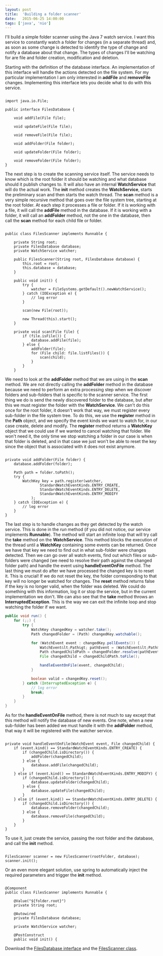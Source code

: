 ```yaml
---
layout: post
title:  'Building a folder scanner'
date:   2015-06-25 14:00:00
tags: ['java', 'nio']
---
```

I'll build a simple folder scanner using the Java 7 watch service. I want this service to constantly watch a folder for changes (in a separate thread) and, as soon as some change is detected to identify the type of change and notify a database about that change. The types of changes I'll be watching for are file and folder creation, modification and deletion.

<!--more-->

Starting with the definition of the database interface. An implementation of this interface will handle the actions detected on the file system. For my particular implementation I am only interested in **addFile** and **removeFile** changes. Implementing this interface lets you decide what to do with this service.

<pre><code class="java">
import java.io.File;

public interface FilesDatabase {

    void addFile(File file);

    void updateFile(File file);

    void removeFile(File file);

    void addFolder(File folder);

    void updateFolder(File folder);

    void removeFolder(File folder);
}
</code></pre>

The next step is to create the scanning service itself. The service needs to know which is the root folder it should be watching and what database should it publish changes to. It will also have an internal **WatchService** that will do the actual work. The **init** method creates the **WatchService**, starts the preliminary scan and then starts the watch thread. The **scan** method is a very simple recursive method that goes over the file system tree, starting at the root folder. At each step it processes a file or folder. If it is working with a file, it will call the **addFile** method in the database. If it is working with a folder, it will call an **addFolder** method, not the one in the database, then call the **scan** method for each child file or folder.

<pre><code class="java">
public class FilesScanner implements Runnable {

	private String root;
	private FilesDatabase database;
	private WatchService watcher;

	public FilesScanner(String root, FilesDatabase database) {
		this.root = root;
		this.database = database;
	}

	public void init() {
        try {
            watcher = FileSystems.getDefault().newWatchService();
        } catch (IOException e) {
            // log error
        }

        scan(new File(root));

        new Thread(this).start();
    }

    private void scan(File file) {
        if (file.isFile()) {
            database.addFile(file);
        } else {
            addFolder(file);
            for (File child: file.listFiles()) {
                scan(child);
            }
        }
    }
</code></pre>

We need to look at the **addFolder** method that we are using in the **scan** method. We are not directly calling the **addFolder** method in the database because we need to perform an extra processing step when we discover folders and sub-folders that is specific to the scanner service. The first thing we do is send the newly discovered folder to the database, but after this we must register the folder with the **WatchService**. We can't do this once for the root folder, it doesn't work that way, we must register every sub-folder in the file system tree. To do this, we use the **register** method in the **Path** object, and we specify the event kinds we want to watch for, in our case create, delete and modify. The **register** method returns a **WatchKey** object that we could use if we wanted to cancel watching that folder. We won't need it, the only time we stop watching a folder in our case is when that folder is deleted, and in that case we just won't be able to reset the key since the object that is associated with it does not exist anymore.

<pre><code class="java">
private void addFolder(File folder) {
	database.addFolder(folder);

    Path path = folder.toPath();
    try {
		WatchKey key = path.register(watcher,
				StandardWatchEventKinds.ENTRY_CREATE,
            	StandardWatchEventKinds.ENTRY_DELETE,
            	StandardWatchEventKinds.ENTRY_MODIFY
            );
	} catch (IOException e) {
    	// log error
	}
}
</code></pre>

The last step is to handle changes as they get detected by the watch service. This is done in the *run* method (if you did not notice, our service implements **Runnable**). The method will start an infinite loop that will try call the **take** method on the **WatchService**. This method blocks the execution of the thread until a **WatchKey** containing some events can be returned. Once we have that key we need to find out in what sub-folder were changes detected. Then we can go over all watch events, find out which files or sub-folders were changed (we need to resolve their path against the changed folder path) and handle the event using **handleEventOnFile** method. The last thing we must do after we have processed the changed key is to reset it. This is crucial! If we do not reset the key, the folder corresponding to that key will no longer be watched for changes. The **reset** method returns false if the key is no longer valid, when the folder was deleted. We could do something with this information, log it or stop the service, but in the current implementation we don't. We can also see that the **take** method throws an **InterruptedException**. This is the way we can exit the infinite loop and stop watching the folder if we want.

~~~ java
public void run() {
    for (;;) {
        try {
            WatchKey changedKey = watcher.take();
            Path changedFolder = (Path) changedKey.watchable();

            for (WatchEvent event : changedKey.pollEvents()) {
                WatchEvent&lt;Path&gt; pathEvent = (WatchEvent&lt;Path&gt;) event;
                Path changedChildPath = changedFolder.resolve(pathEvent.context());
                File changedChild = changedChildPath.toFile();

                handleEventOnFile(event, changedChild);
            }

            boolean valid = changedKey.reset();
        } catch (InterruptedException e) {
            // log error
            break;
        }
    }
}
~~~

As for the **handleEventOnFile** method, there is not much to say except that this method will notify the database of new events. One note, when a new sub-folder has been added we must handle it with the **addFolder** method, that way it will be registered with the watcher service.

<pre><code class="java">
private void handleEventOnFile(WatchEvent event, File changedChild) {
	if (event.kind() == StandardWatchEventKinds.ENTRY_CREATE) {
    	if (changedChild.isDirectory()) {
        	addFolder(changedChild);
        } else {
        	database.addFile(changedChild);
        }
    } else if (event.kind() == StandardWatchEventKinds.ENTRY_MODIFY) {
        if (changedChild.isDirectory()) {
            database.updateFolder(changedChild);
        } else {
            database.updateFile(changedChild);
        }
    } else if (event.kind() == StandardWatchEventKinds.ENTRY_DELETE) {
        if (changedChild.isDirectory()) {
            database.removeFolder(changedChild);
        } else {
            database.removeFile(changedChild);
        }
    }
}
</code></pre>

To use it, just create the service, passing the root folder and the database, and call the **init** method.

<pre><code class="java">
FilesScanner scanner = new FilesScanner(rootFolder, database);
scanner.init();
</code></pre>

Or an even more elegant solution, use spring to automatically inject the required parameters and trigger the **init** method.

<pre><code class="java">
@Component
public class FilesScanner implements Runnable {

    @Value("${folder.root}")
    private String root;

    @Autowired
    private FilesDatabase database;

    private WatchService watcher;

    @PostConstruct
    public void init() {
</code></pre>

Download the [FilesDatabase interface](/assets/2015.06/FilesDatabase.java) and the [FilesScanner class](/assets/2015.06/FilesScanner.java).
